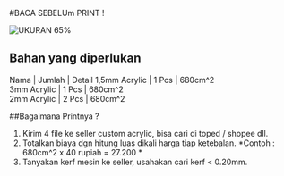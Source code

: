 #BACA SEBELUm PRINT !

![UKURAN 65%](./ "SIZE 65%")


## Bahan yang diperlukan 

Nama  						| Jumlah	| Detail 
1,5mm Acrylic				| 1 Pcs		| 680cm^2		
3mm Acrylic					| 1	Pcs 	| 680cm^2			
2mm Acrylic		 			| 2 Pcs		| 680cm^2


##Bagaimana Printnya ?

1. Kirim 4 file ke seller custom acrylic, bisa cari di toped / shopee dll.
2. Totalkan biaya dgn hitung luas dikali harga tiap ketebalan.
*Contoh : 680cm^2 x 40 rupiah = 27.200 *
3. Tanyakan kerf mesin ke seller, usahakan cari kerf < 0.20mm.
